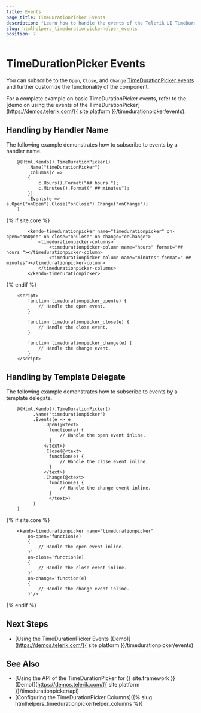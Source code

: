 ```yaml
---
title: Events
page_title: TimeDurationPicker Events
description: "Learn how to handle the events of the Telerik UI TimeDurationPicker component for {{ site.framework }}."
slug: htmlhelpers_timedurationpickerhelper_events
position: 7
---
```


# TimeDurationPicker Events

You can subscribe to the `Open`, `Close`, and `Change` [TimeDurationPicker events](/api/kendo.mvc.ui.fluent/timedurationpickereventbuilder) and further customize the functionality of the component.

For a complete example on basic TimeDurationPicker events, refer to the [demo on using the events of the TimeDurationPicker](https://demos.telerik.com/{{ site.platform }}/timedurationpicker/events).

## Handling by Handler Name

The following example demonstrates how to subscribe to events by a handler name.

```HtmlHelper
    @(Html.Kendo().TimeDurationPicker()
        .Name("timeDurationPicker")
        .Columns(c =>
        {
            c.Hours().Format("## hours ");
            c.Minutes().Format(" ## minutes");
        })
        .Events(e => e.Open("onOpen").Close("onClose").Change("onChange"))
    )
```
{% if site.core %}
```TagHelper
        <kendo-timedurationpicker name="timedurationpicker" on-open="onOpen" on-close="onClose" on-change="onChange">
            <timedurationpicker-columns>
                <timedurationpicker-column name="hours" format="## hours "></timedurationpicker-column>
                <timedurationpicker-column name="minutes" format=" ## minutes"></timedurationpicker-column>
            </timedurationpicker-columns>
        </kendo-timedurationpicker>
```
{% endif %}
```script
    <script>
        function timedurationpicker_open(e) {
            // Handle the open event.
        }

        function timedurationpicker_close(e) {
            // Handle the close event.
        }

        function timedurationpicker_change(e) {
            // Handle the change event.
        }
    </script>
```

## Handling by Template Delegate

The following example demonstrates how to subscribe to events by a template delegate.

```HtmlHelper
    @(Html.Kendo().TimeDurationPicker()
          .Name("timedurationpicker")
          .Events(e => e
              .Open(@<text>
                function(e) {
                    // Handle the open event inline.
                }
              </text>)
			  .Close(@<text>
                function(e) {
                    // Handle the close event inline.
                }
              </text>)
              .Change(@<text>
                function(e) {
                    // Handle the change event inline.
                }
                </text>)
          )
    )
```
{% if site.core %}
```TagHelper
    <kendo-timedurationpicker name="timedurationpicker"
        on-open='function(e)
        {
            // Handle the open event inline.
        }'
		on-close='function(e)
        {
            // Handle the close event inline.
        }'
        on-change='function(e)
        {
            // Handle the change event inline.
        }'/>
```
{% endif %}

## Next Steps

* [Using the TimeDurationPicker Events (Demo)](https://demos.telerik.com/{{ site.platform }}/timedurationpicker/events)

## See Also

* [Using the API of the TimeDurationPicker for {{ site.framework }} (Demo)](https://demos.telerik.com/{{ site.platform }}/timedurationpicker/api)
* [Configuring the TimeDurationPicker Columns]({% slug htmlhelpers_timedurationpickerhelper_columns %})
